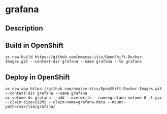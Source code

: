 # grafana

## Description

## Build in OpenShift

```
oc new-build https://github.com/nmasse-itix/OpenShift-Docker-Images.git --context-dir grafana --name grafana --to grafana
```

## Deploy in OpenShift

```
oc new-app https://github.com/nmasse-itix/OpenShift-Docker-Images.git --context-dir grafana --name grafana
oc volume dc grafana --add --overwrite --name=grafana-volume-0 -t pvc --claim-size=512Mi --claim-name=grafana-data --mount-path=/var/lib/grafana/
```

